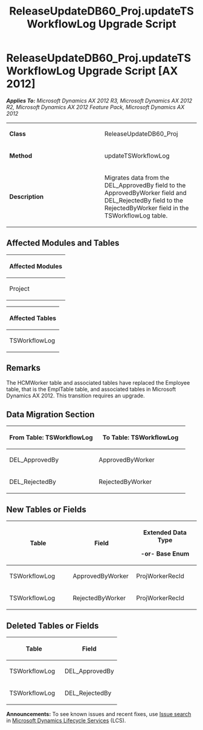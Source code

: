﻿---
title: ReleaseUpdateDB60_Proj.updateTSWorkflowLog Upgrade Script
TOCTitle: ReleaseUpdateDB60_Proj.updateTSWorkflowLog Upgrade Script
ms:assetid: d09eee77-6c1b-c0d2-09fa-98223653b11b
ms:mtpsurl: https://msdn.microsoft.com/en-us/library/JJ686927(v=AX.60)
ms:contentKeyID: 49711378
ms.date: 05/18/2015
mtps_version: v=AX.60
---

# ReleaseUpdateDB60\_Proj.updateTSWorkflowLog Upgrade Script [AX 2012]


_**Applies To:** Microsoft Dynamics AX 2012 R3, Microsoft Dynamics AX 2012 R2, Microsoft Dynamics AX 2012 Feature Pack, Microsoft Dynamics AX 2012_

<table>
<colgroup>
<col style="width: 50%" />
<col style="width: 50%" />
</colgroup>
<tbody>
<tr class="odd">
<td><p><strong>Class</strong></p></td>
<td><p>ReleaseUpdateDB60_Proj</p></td>
</tr>
<tr class="even">
<td><p><strong>Method</strong></p></td>
<td><p>updateTSWorkflowLog</p></td>
</tr>
<tr class="odd">
<td><p><strong>Description</strong></p></td>
<td><p>Migrates data from the DEL_ApprovedBy field to the ApprovedByWorker field and DEL_RejectedBy field to the RejectedByWorker field in the TSWorkflowLog table.</p></td>
</tr>
</tbody>
</table>


## Affected Modules and Tables

<table>
<colgroup>
<col style="width: 100%" />
</colgroup>
<thead>
<tr class="header">
<th><p>Affected Modules</p></th>
</tr>
</thead>
<tbody>
<tr class="odd">
<td><p>Project</p></td>
</tr>
</tbody>
</table>


<table>
<colgroup>
<col style="width: 100%" />
</colgroup>
<thead>
<tr class="header">
<th><p>Affected Tables</p></th>
</tr>
</thead>
<tbody>
<tr class="odd">
<td><p>TSWorkflowLog</p></td>
</tr>
</tbody>
</table>


## Remarks

The HCMWorker table and associated tables have replaced the Employee table, that is the EmplTable table, and associated tables in Microsoft Dynamics AX 2012. This transition requires an upgrade.

## Data Migration Section

<table>
<colgroup>
<col style="width: 50%" />
<col style="width: 50%" />
</colgroup>
<thead>
<tr class="header">
<th><p>From Table: TSWorkflowLog</p></th>
<th><p>To Table: TSWorkflowLog</p></th>
</tr>
</thead>
<tbody>
<tr class="odd">
<td><p>DEL_ApprovedBy</p></td>
<td><p>ApprovedByWorker</p></td>
</tr>
<tr class="even">
<td><p>DEL_RejectedBy</p></td>
<td><p>RejectedByWorker</p></td>
</tr>
</tbody>
</table>


## New Tables or Fields

<table>
<colgroup>
<col style="width: 33%" />
<col style="width: 33%" />
<col style="width: 33%" />
</colgroup>
<thead>
<tr class="header">
<th><p>Table</p></th>
<th><p>Field</p></th>
<th><p>Extended Data Type</p>
<p>-or- Base Enum</p></th>
</tr>
</thead>
<tbody>
<tr class="odd">
<td><p>TSWorkflowLog</p></td>
<td><p>ApprovedByWorker</p></td>
<td><p>ProjWorkerRecId</p></td>
</tr>
<tr class="even">
<td><p>TSWorkflowLog</p></td>
<td><p>RejectedByWorker</p></td>
<td><p>ProjWorkerRecId</p></td>
</tr>
</tbody>
</table>


## Deleted Tables or Fields

<table>
<colgroup>
<col style="width: 50%" />
<col style="width: 50%" />
</colgroup>
<thead>
<tr class="header">
<th><p>Table</p></th>
<th><p>Field</p></th>
</tr>
</thead>
<tbody>
<tr class="odd">
<td><p>TSWorkflowLog</p></td>
<td><p>DEL_ApprovedBy</p></td>
</tr>
<tr class="even">
<td><p>TSWorkflowLog</p></td>
<td><p>DEL_RejectedBy</p></td>
</tr>
</tbody>
</table>

  
**Announcements:** To see known issues and recent fixes, use [Issue search](http://go.microsoft.com/fwlink/?linkid=389258) in [Microsoft Dynamics Lifecycle Services](http://go.microsoft.com/fwlink/?linkid=306505) (LCS).

